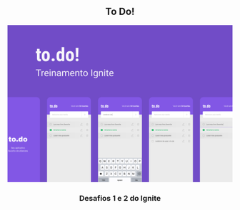 <h2 align="center">
  To Do!
</h2>

<img alt="To Do" src="./banner.png" />

<h3 align="center">
  Desafios 1 e 2 do Ignite
</h3>
